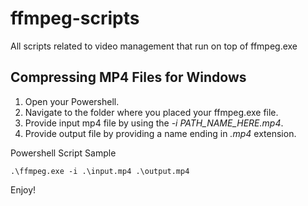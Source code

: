 # ffmpeg-scripts
All scripts related to video management that run on top of ffmpeg.exe

## Compressing MP4 Files for Windows

1. Open your Powershell.
1. Navigate to the folder where you placed your ffmpeg.exe file.
2. Provide input mp4 file by using the *-i PATH_NAME_HERE.mp4*.
3. Provide output file by providing a name ending in *.mp4* extension.

Powershell Script Sample
```
.\ffmpeg.exe -i .\input.mp4 .\output.mp4
```

Enjoy!
